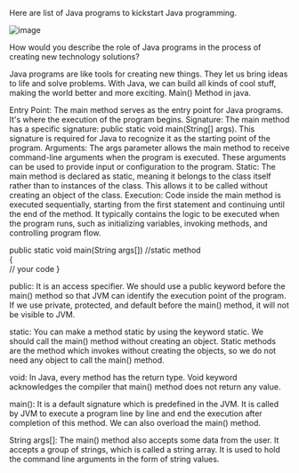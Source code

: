 Here are list of Java programs to kickstart Java programming.

![image](https://github.com/snjaisky/Java_Basic_programs/assets/103815116/ffc9abfd-3fb4-4eaf-a541-8bfe0e256a3e)


 How would you describe the role of Java programs in the process of creating new technology solutions?


Java programs are like tools for creating new things. They let us bring ideas to life and solve problems. With Java, we can build all kinds of cool stuff, making the world better and more exciting.
Main() Method in java.


Entry Point: The main method serves as the entry point for Java programs. It's where the execution of the program begins.
Signature: The main method has a specific signature: public static void main(String[] args). This signature is required for Java to recognize it as the starting point of the program.
Arguments: The args parameter allows the main method to receive command-line arguments when the program is executed. These arguments can be used to provide input or configuration to the program.
Static: The main method is declared as static, meaning it belongs to the class itself rather than to instances of the class. This allows it to be called without creating an object of the class.
Execution: Code inside the main method is executed sequentially, starting from the first statement and continuing until the end of the method. It typically contains the logic to be executed when the program runs, such as initializing variables, invoking methods, and controlling program flow.




public static void main(String args[])  //static method  
{  
// your code
}



public: It is an access specifier. We should use a public keyword before the main() method so that JVM can identify the execution point of the program. If we use private, protected, and default before the main() method, it will not be visible to JVM.

static: You can make a method static by using the keyword static. We should call the main() method without creating an object. Static methods are the method which invokes without creating the objects, so we do not need any object to call the main() method.

void: In Java, every method has the return type. Void keyword acknowledges the compiler that main() method does not return any value.

main(): It is a default signature which is predefined in the JVM. It is called by JVM to execute a program line by line and end the execution after completion of this method. We can also overload the main() method.

String args[]: The main() method also accepts some data from the user. It accepts a group of strings, which is called a string array. It is used to hold the command line arguments in the form of string values.

